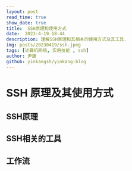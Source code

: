 ```yaml
---
layout: post
read_time: true
show_date: true
title:  SSH原理和使用方式
date:  2023-4-19 18:44
description: 理解SSH原理和其相关的使用方式及其工具.
img: posts/20230419/ssh.jpeg 
tags: [计算机网络, 实用技能 , ssh]
author: 尹康
github: yinkangsh/yinkang-blog
---
```


# SSH 原理及其使用方式

## SSH原理

## SSH相关的工具

## 工作流